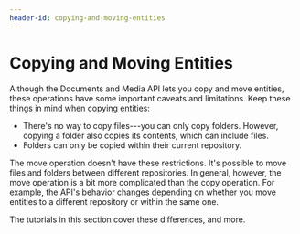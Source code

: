 ```yaml
---
header-id: copying-and-moving-entities
---
```


# Copying and Moving Entities

Although the Documents and Media API lets you copy and move entities, these
operations have some important caveats and limitations. Keep these things in
mind when copying entities: 

-   There's no way to copy files---you can only copy folders. However, copying a 
    folder also copies its contents, which can include files. 
-   Folders can only be copied within their current repository. 

The move operation doesn't have these restrictions. It's possible to move files 
and folders between different repositories. In general, however, the move 
operation is a bit more complicated than the copy operation. For example, the 
API's behavior changes depending on whether you move entities to a different 
repository or within the same one. 

The tutorials in this section cover these differences, and more. 


